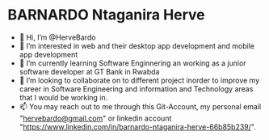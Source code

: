 # BARNARDO Ntaganira Herve
- 👋 Hi, I’m @HerveBardo
- 👀 I’m interested in web and their desktop app development and mobile app development 
- 🌱 I’m currently learning Software Enginnering an working as a junior software developer at GT Bank in Rwabda 
- 💞️ I’m looking to collaborate on to different project inorder to improve my career in Software Engineering and  information and Technology areas that I would be working in. 
- 📫 You may reach out to me through this Git-Account, my personal email "hervebardo@gmail.com" or linkedin account "https://www.linkedin.com/in/barnardo-ntaganira-herve-66b85b239/".

<!---
HerveBardo/HerveBardo is a ✨ special ✨ repository because its `README.md` (this file) appears on your GitHub profile.
You can click the Preview link to take a look at your changes.
--->
